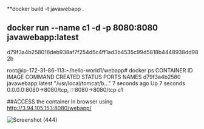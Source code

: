 **docker build -t javawebapp .
## docker run --name c1 -d -p 8080:8080 javawebapp:latest
d79f3a4b258016deb938af7f254d5c4ff1ad3b4535c99d5818b4448938dd982b


root@ip-172-31-86-113:~/hello-world1/webapp# docker ps
CONTAINER ID   IMAGE               COMMAND                  CREATED         STATUS         PORTS                                       NAMES
d79f3a4b2580   javawebapp:latest   "/usr/local/tomcat/b…"   7 seconds ago   Up 7 seconds   0.0.0.0:8080->8080/tcp, :::8080->8080/tcp   c1

##ACCESS the container in browser using
http://3.94.105.153:8080/webapp/

![Screenshot (444)](https://github.com/user-attachments/assets/3e7f6e6a-8085-4101-a34e-33ec633f928f)
